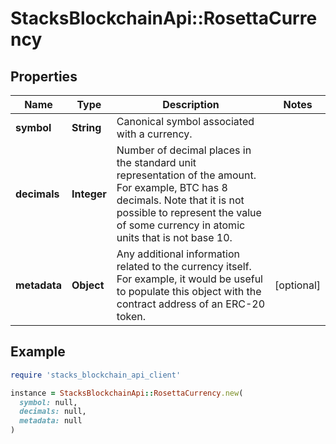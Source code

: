 # StacksBlockchainApi::RosettaCurrency

## Properties

| Name | Type | Description | Notes |
| ---- | ---- | ----------- | ----- |
| **symbol** | **String** | Canonical symbol associated with a currency. |  |
| **decimals** | **Integer** | Number of decimal places in the standard unit representation of the amount. For example, BTC has 8 decimals. Note that it is not possible to represent the value of some currency in atomic units that is not base 10. |  |
| **metadata** | **Object** | Any additional information related to the currency itself. For example, it would be useful to populate this object with the contract address of an ERC-20 token. | [optional] |

## Example

```ruby
require 'stacks_blockchain_api_client'

instance = StacksBlockchainApi::RosettaCurrency.new(
  symbol: null,
  decimals: null,
  metadata: null
)
```

